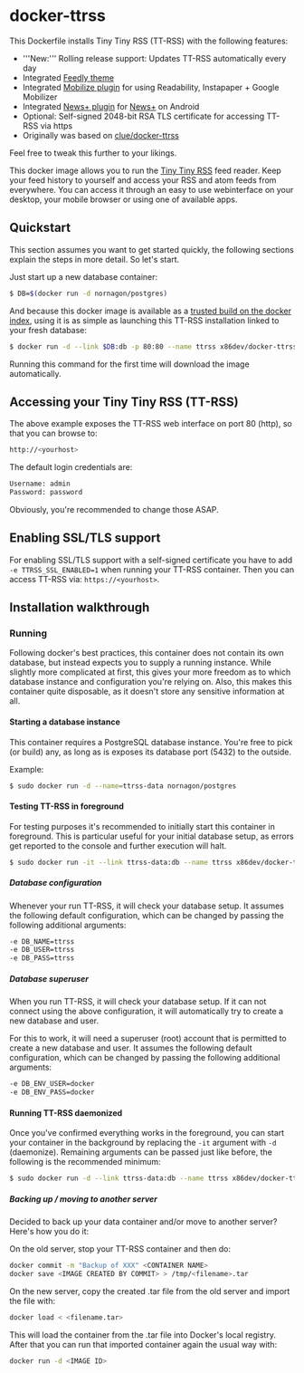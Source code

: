 # docker-ttrss

This Dockerfile installs Tiny Tiny RSS (TT-RSS) with the following features:

- '''New:''' Rolling release support: Updates TT-RSS automatically every day
- Integrated [Feedly theme](https://github.com/levito/tt-rss-feedly-theme)
- Integrated [Mobilize plugin](https://github.com/sepich/tt-rss-mobilize) for using Readability, Instapaper + Google Mobilizer
- Integrated [News+ plugin](https://github.com/hrk/tt-rss-newsplus-plugin) for [News+](https://play.google.com/store/apps/details?id=com.noinnion.android.newsplus) on Android
- Optional: Self-signed 2048-bit RSA TLS certificate for accessing TT-RSS via https
- Originally was based on [clue/docker-ttrss](https://github.com/clue/docker-ttrss)

Feel free to tweak this further to your likings.

This docker image allows you to run the [Tiny Tiny RSS](http://www.tt-rss.org) feed reader.
Keep your feed history to yourself and access your RSS and atom feeds from everywhere.
You can access it through an easy to use webinterface on your desktop, your mobile browser
or using one of available apps.

## Quickstart

This section assumes you want to get started quickly, the following sections explain the
steps in more detail. So let's start.

Just start up a new database container:

```bash
$ DB=$(docker run -d nornagon/postgres)
```

And because this docker image is available as a [trusted build on the docker index](https://index.docker.io/u/x86dev/docker-ttrss/),
using it is as simple as launching this TT-RSS installation linked to your fresh database:

```bash
$ docker run -d --link $DB:db -p 80:80 --name ttrss x86dev/docker-ttrss
```

Running this command for the first time will download the image automatically.

## Accessing your Tiny Tiny RSS (TT-RSS)

The above example exposes the TT-RSS web interface on port 80 (http), so that you can browse to:

```bash
http://<yourhost>
```

The default login credentials are:

```bash
Username: admin
Password: password
```

Obviously, you're recommended to change those ASAP.

## Enabling SSL/TLS support

For enabling SSL/TLS support with a self-signed certificate you have to add `-e TTRSS_SSL_ENABLED=1`
when running your TT-RSS container. Then you can access TT-RSS via: `https://<yourhost>`.

## Installation walkthrough

### Running

Following docker's best practices, this container does not contain its own database,
but instead expects you to supply a running instance.
While slightly more complicated at first, this gives your more freedom as to which
database instance and configuration you're relying on.
Also, this makes this container quite disposable, as it doesn't store any sensitive
information at all.

#### Starting a database instance

This container requires a PostgreSQL database instance. You're free to pick (or build)
any, as long as is exposes its database port (5432) to the outside.

Example:

```bash
$ sudo docker run -d --name=ttrss-data nornagon/postgres
```

#### Testing TT-RSS in foreground

For testing purposes it's recommended to initially start this container in foreground.
This is particular useful for your initial database setup, as errors get reported to
the console and further execution will halt.

```bash
$ sudo docker run -it --link ttrss-data:db --name ttrss x86dev/docker-ttrss
```

##### Database configuration

Whenever your run TT-RSS, it will check your database setup. It assumes the following
default configuration, which can be changed by passing the following additional arguments:

```bash
-e DB_NAME=ttrss
-e DB_USER=ttrss
-e DB_PASS=ttrss
```

##### Database superuser

When you run TT-RSS, it will check your database setup. If it can not connect using the above
configuration, it will automatically try to create a new database and user.

For this to work, it will need a superuser (root) account that is permitted to create a new database
and user. It assumes the following default configuration, which can be changed by passing the
following additional arguments:

```bash
-e DB_ENV_USER=docker
-e DB_ENV_PASS=docker
```

#### Running TT-RSS daemonized

Once you've confirmed everything works in the foreground, you can start your container
in the background by replacing the `-it` argument with `-d` (daemonize).
Remaining arguments can be passed just like before, the following is the recommended
minimum:

```bash
$ sudo docker run -d --link ttrss-data:db --name ttrss x86dev/docker-ttrss
```

##### Backing up / moving to another server

Decided to back up your data container and/or move to another server? Here's how
you do it:

On the old server, stop your TT-RSS container and then do:

```bash
docker commit -m "Backup of XXX" <CONTAINER NAME>
docker save <IMAGE CREATED BY COMMIT> > /tmp/<filename>.tar
```

On the new server, copy the created .tar file from the old server and
import the file with:

```bash
docker load < <filename.tar>
```

This will load the container from the .tar file into Docker's local registry.
After that you can run that imported container again the usual way with:

```bash
docker run -d <IMAGE ID>
```

